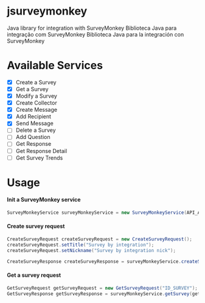 # jsurveymonkey
Java library for integration with SurveyMonkey
Biblioteca Java para integração com SurveyMonkey
Biblioteca Java para la integración con SurveyMonkey

# Available Services
- [X] Create a Survey
- [x] Get a Survey
- [x] Modify a Survey
- [x] Create Collector
- [X] Create Message
- [X] Add Recipient
- [X] Send Message
- [ ] Delete a Survey
- [ ] Add Question
- [ ] Get Response
- [ ] Get Response Detail
- [ ] Get Survey Trends

# Usage

#### Init a SurveyMonkey service
```java
SurveyMonkeyService surveyMonkeyService = new SurveyMonkeyService(API_AUTH_TOKEN);
```

#### Create survey request
```java
CreateSurveyRequest createSurveyRequest = new CreateSurveyRequest();
createSurveyRequest.setTitle("Survey by integration");
createSurveyRequest.setNickname("Survey by integration nick");

CreateSurveyResponse createSurveyResponse = surveyMonkeyService.createSurvey(createSurveyRequest);
```

#### Get a survey request
```java
GetSurveyRequest getSurveyRequest = new GetSurveyRequest("ID_SURVEY");
GetSurveyResponse getSurveyResponse = surveyMonkeyService.getSurvey(getSurveyRequest);
```